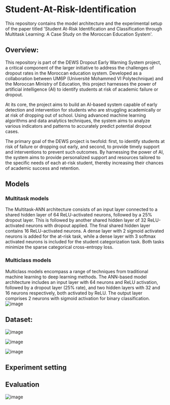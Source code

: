 # Student-At-Risk-Identification
This repository contains the model architecture and the experimental setup of the paper titled 'Student At-Risk Identification and Classification through Multitask Learning: A Case Study on the Moroccan Education System'.


## Overview:
This repository is part of the DEWS Dropout Early Warning System project, a critical component of the larger initiative to address the challenges of dropout rates in the Moroccan education system. Developed as a collaboration between UM6P (Université Mohammed VI Polytechnique) and the Moroccan Ministry of Education, this project harnesses the power of artificial intelligence (AI) to identify students at risk of academic failure or dropout.

At its core, the project aims to build an AI-based system capable of early detection and intervention for students who are struggling academically or at risk of dropping out of school. Using advanced machine learning algorithms and data analytics techniques, the system aims to analyze various indicators and patterns to accurately predict potential dropout cases.

The primary goal of the DEWS project is twofold: first, to identify students at risk of failure or dropping out early, and second, to provide timely support and interventions to prevent such outcomes. By harnessing the power of AI, the system aims to provide personalized support and resources tailored to the specific needs of each at-risk student, thereby increasing their chances of academic success and retention.

## Models

### Multitask models

The Multitask-ANN architecture consists of an input layer connected to a shared hidden layer of 64 ReLU-activated neurons, followed by a 25\% dropout layer. This is followed by another shared hidden layer of 32 ReLU-activated neurons with dropout applied. The final shared hidden layer contains 16 ReLU-activated neurons. A dense layer with 2 sigmoid activated neurons is added for the at-risk task, while a dense layer with 3 softmax activated neurons is included for the student categorization task. Both tasks minimize the sparse categorical cross-entropy loss.



### Multiclass models

Multiclass models encompass a range of techniques from traditional machine learning to deep learning methods. The ANN-based model architecture includes an input layer with 64 neurons and ReLU activation, followed by a dropout layer (25\% rate), and two hidden layers with 32 and 16 neurons respectively, both activated by ReLU. The output layer comprises 2 neurons with sigmoid activation for binary classification.
![image](https://github.com/ismailelbouknify/Student-At-Risk-Identification/assets/108365289/d71b57e4-a027-46d7-91bb-5219ea77a202)



## Dataset:
![image](https://github.com/ismailelbouknify/Student-At-Risk-Identification/assets/108365289/5e799225-3a14-4d62-b688-e8c0a1101f56)


![image](https://github.com/ismailelbouknify/Student-At-Risk-Identification/assets/108365289/0d123be9-a46e-47ac-85c4-1e790f7383e5)

![image](https://github.com/ismailelbouknify/Student-At-Risk-Identification/assets/108365289/cde22912-50d8-404a-a057-f4d4c409690e)


## Experiment setting
## Evaluation

![image](https://github.com/ismailelbouknify/Student-At-Risk-Identification/assets/108365289/366deeb3-51a6-4abe-95ad-52cf7b7987b4)

